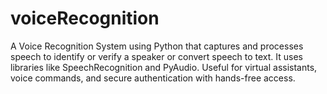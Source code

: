 # voiceRecognition
A Voice Recognition System using Python that captures and processes speech to identify or verify a speaker or convert speech to text. It uses libraries like SpeechRecognition and PyAudio. Useful for virtual assistants, voice commands, and secure authentication with hands-free access. 
